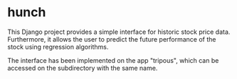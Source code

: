 # hunch
This Django project provides a simple interface for historic stock price data. Furthermore, it allows the user to predict the future performance of the stock using regression algorithms.

The interface has been implemented on the app "tripous", which can be accessed on the subdirectory with the same name. 